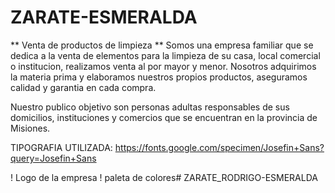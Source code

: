 # ZARATE-ESMERALDA
** Venta de productos de limpieza **
Somos una empresa familiar que se dedica a la venta de elementos para la limpieza de su casa, local comercial o institucion, realizamos venta al por mayor y menor.
Nosotros adquirimos la materia prima y elaboramos nuestros propios productos, aseguramos calidad y garantia en cada compra.

Nuestro publico objetivo son personas adultas responsables de sus domicilios, instituciones y comercios que se encuentran en la provincia de Misiones.

TIPOGRAFIA UTILIZADA:
https://fonts.google.com/specimen/Josefin+Sans?query=Josefin+Sans

! Logo de la empresa
! paleta de colores# ZARATE_RODRIGO-ESMERALDA
